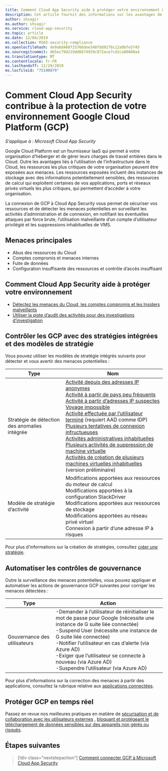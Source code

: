 ```yaml
---
title: Comment Cloud App Security aide à protéger votre environnement Google Cloud Platform
description: Cet article fournit des informations sur les avantages de la connexion de votre application Google Cloud Platform à Cloud App Security à l’aide du connecteur API pour la visibilité et le contrôle de l’utilisation.
author: shsagir
ms.author: shsagir
ms.service: cloud-app-security
ms.topic: article
ms.date: 12/04/2019
ms.collection: M365-security-compliance
ms.openlocfilehash: de9a6d460725766dee348fdd91f8c12a9bfe5745
ms.sourcegitcommit: db5ec79d219dd6674939c872ace7cd2ca80860a4
ms.translationtype: MT
ms.contentlocale: fr-FR
ms.lasthandoff: 12/19/2019
ms.locfileid: "75190079"
---
```

# <a name="how-cloud-app-security-helps-protect-your-google-cloud-platform-gcp-environment"></a>Comment Cloud App Security contribue à la protection de votre environnement Google Cloud Platform (GCP)

*S’applique à : Microsoft Cloud App Security*

Google Cloud Platform est un fournisseur IaaS qui permet à votre organisation d’héberger et de gérer leurs charges de travail entières dans le Cloud. Outre les avantages liés à l’utilisation de l’infrastructure dans le Cloud, les ressources les plus critiques de votre organisation peuvent être exposées aux menaces. Les ressources exposées incluent des instances de stockage avec des informations potentiellement sensibles, des ressources de calcul qui exploitent certaines de vos applications, ports et réseaux privés virtuels les plus critiques, qui permettent d’accéder à votre organisation.

La connexion de GCP à Cloud App Security vous permet de sécuriser vos ressources et de détecter les menaces potentielles en surveillant les activités d’administration et de connexion, en notifiant les éventuelles attaques par force brute, l’utilisation malveillante d’un compte d’utilisateur privilégié et les suppressions inhabituelles de VMS.

## <a name="main-threats"></a>Menaces principales

- Abus des ressources du Cloud
- Comptes compromis et menaces internes
- Fuite de données
- Configuration insuffisante des ressources et contrôle d’accès insuffisant

## <a name="how-cloud-app-security-helps-to-protect-your-environment"></a>Comment Cloud App Security aide à protéger votre environnement

- [Détectez les menaces du Cloud, les comptes compromis et les Insiders malveillants](best-practices.md#detect-cloud-threats-compromised-accounts-malicious-insiders-and-ransomware)
- [Utiliser la piste d’audit des activités pour des investigations d’investigation](best-practices.md#use-the-audit-trail-of-activities-for-forensic-investigations)

## <a name="control-gcp-with-built-in-policies-and-policy-templates"></a>Contrôler les GCP avec des stratégies intégrées et des modèles de stratégie

Vous pouvez utiliser les modèles de stratégie intégrés suivants pour détecter et vous avertir des menaces potentielles :

| Type | Nom |
| ---- | ---- |
| Stratégie de détection des anomalies intégrée | [Activité depuis des adresses IP anonymes](anomaly-detection-policy.md#activity-from-anonymous-ip-addresses)<br />[Activité à partir de pays peu fréquents](anomaly-detection-policy.md#activity-from-infrequent-country)<br />[Activité à partir d’adresses IP suspectes](anomaly-detection-policy.md#activity-from-suspicious-ip-addresses)<br />[Voyage impossible](anomaly-detection-policy.md#impossible-travel)<br />[Activité effectuée par l’utilisateur terminé](anomaly-detection-policy.md#activity-performed-by-terminated-user) (requiert AAD comme IDP)<br />[Plusieurs tentatives de connexion infructueuses](anomaly-detection-policy.md#multiple-failed-login-attempts)<br />[Activités administratives inhabituelles](anomaly-detection-policy.md#unusual-activities-by-user)<br />[Plusieurs activités de suppression de machine virtuelle](anomaly-detection-policy.md#multiple-delete-vm-activities)<br />[Activités de création de plusieurs machines virtuelles inhabituelles](anomaly-detection-policy.md#unusual-activities-by-user) (version préliminaire) |
| Modèle de stratégie d’activité | Modifications apportées aux ressources du moteur de calcul<br />Modifications apportées à la configuration StackDriver<br />Modifications apportées aux ressources de stockage<br />Modifications apportées au réseau privé virtuel<br />Connexion à partir d’une adresse IP à risques |

Pour plus d’informations sur la création de stratégies, consultez [créer une stratégie](control-cloud-apps-with-policies.md#create-a-policy).

## <a name="automate-governance-controls"></a>Automatiser les contrôles de gouvernance

Outre la surveillance des menaces potentielles, vous pouvez appliquer et automatiser les actions de gouvernance GCP suivantes pour corriger les menaces détectées :

| Type | Action |
| ---- | ---- |
| Gouvernance des utilisateurs | -Demander à l’utilisateur de réinitialiser le mot de passe pour Google (nécessite une instance de G suite liée connectée)<br />-Suspend User (nécessite une instance de G suite liée connectée)<br />-Notifier l’utilisateur en cas d’alerte (via Azure AD)<br />-Exiger que l’utilisateur se connecte à nouveau (via Azure AD)<br />-Suspendre l’utilisateur (via Azure AD) |

Pour plus d’informations sur la correction des menaces à partir des applications, consultez la rubrique relative aux [applications connectées](governance-actions.md).

## <a name="protect-gcp-in-real-time"></a>Protéger GCP en temps réel

Passez en revue nos meilleures pratiques en matière de [sécurisation et de collaboration avec les utilisateurs externes](best-practices.md#secure-collaboration-with-external-users-by-enforcing-real-time-session-controls) , [bloquant et protégeant le téléchargement de données sensibles sur des appareils non gérés ou risqués](best-practices.md#block-and-protect-download-of-sensitive-data-to-unmanaged-or-risky-devices).

## <a name="next-steps"></a>Étapes suivantes

> [!div class="nextstepaction"]
> [Comment connecter GCP à Microsoft Cloud App Security](connect-google-gcp-to-microsoft-cloud-app-security.md)
